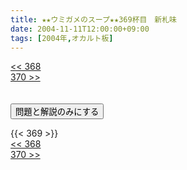 ```yaml
---
title: ★★ウミガメのスープ★★369杯目　新札味
date: 2004-11-11T12:00:00+09:00
tags: [2004年,オカルト板]
---
```

<div class="th_left"><a href="../368"><< 368</a></div>
<div class="th_right"><a href="../370">370 >></a></div>
<br><br>
<script src="../../js/cupsoup.js"></script>
<form>
<input type="button" value="問題と解説のみにする" onClick="toggleCupsoup()">
</form>
{{< 369 >}}
<div class="th_left"><a href="../368"><< 368</a></div>
<div class="th_right"><a href="../370">370 >></a></div>